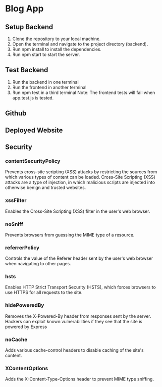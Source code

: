 # Blog App

## Setup Backend

1. Clone the repository to your local machine.
2. Open the terminal and navigate to the project directory (backend).
3. Run npm install to install the dependencies.
4. Run npm start to start the server.

## Test Backend

1. Run the backend in one terminal
2. Run the frontend in another terminal
3. Run npm test in a third terminal
   Note: The frontend tests will fail when app.test.js is tested.

## Github

## Deployed Website

## Security

### contentSecurityPolicy

Prevents cross-site scripting (XSS) attacks by restricting the sources from which various types of content can be loaded.
Cross-Site Scripting (XSS) attacks are a type of injection, in which malicious scripts are injected into otherwise benign and trusted websites.

### xssFilter

Enables the Cross-Site Scripting (XSS) filter in the user's web browser.

### noSniff

Prevents browsers from guessing the MIME type of a resource.

### referrerPolicy

Controls the value of the Referer header sent by the user's web browser when navigating to other pages.

### hsts

Enables HTTP Strict Transport Security (HSTS), which forces browsers to use HTTPS for all requests to the site.

### hidePoweredBy

Removes the X-Powered-By header from responses sent by the server.
Hackers can exploit known vulnerabilities if they see that the site is powered by Express

### noCache

Adds various cache-control headers to disable caching of the site's content.

### XContentOptions

Adds the X-Content-Type-Options header to prevent MIME type sniffing.
